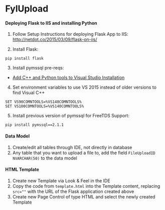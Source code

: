 # FylUpload

#### Deploying Flask to IIS and installing Python
1. Follow Setup Instructions for deploying Flask App to IIS: http://netdot.co/2015/03/09/flask-on-iis/ 

2. Install Flask: 
 ```shell
 pip install flask
 ```

3. Install pymssql pre-reqs:  
 - [Add C++ and Python tools to Visual Studio Installation](http://stackoverflow.com/questions/28251314/error-microsoft-visual-c-10-0-is-required-unable-to-find-vcvarsall-bat )
 
4. Set environment variables to use VS 2015 instead of older versions to find Visual C++
 ```shell
 SET VS90COMNTOOLS=%VS140COMNTOOLS%
 SET VS100COMNTOOLS=%VS140COMNTOOLS%
 ```
 
5. Install previous version of pymssql for FreeTDS Support: 
 ```shell
 pip install pymssql==2.1.1
 ```

#### Data Model
1. Create/edit all tables through IDE, not directly in database
2. Any table that you want to upload a file to, add the field `FileUploadID NVARCHAR(50)` to the data model

#### HTML Template
1. Create new Template via Look & Feel in the IDE
2. Copy the code from `template.html` into the Template content, replacing `src=""` with the URL of the Flask application created above
3. Create new Page Control of type HTML and select the newly created Template
